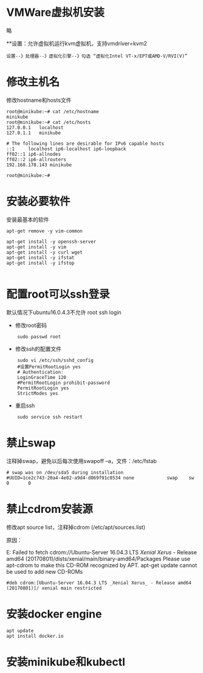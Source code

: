 # VMWare虚拟机安装
略

**设置：允许虚拟机运行kvm虚拟机，支持vmdriver=kvm2
	
	设置--》处理器--》虚拟化引擎--》勾选 “虚拟化Intel VT-x/EPT或AMD-V/RVI(V)”

# 修改主机名
修改hostname和hosts文件
``` shell
root@minikube:~# cat /etc/hostname 
minikube
root@minikube:~# cat /etc/hosts
127.0.0.1	localhost
127.0.1.1	minikube

# The following lines are desirable for IPv6 capable hosts
::1     localhost ip6-localhost ip6-loopback
ff02::1 ip6-allnodes
ff02::2 ip6-allrouters
192.168.178.143 minikube

root@minikube:~# 

```
# 安装必要软件
安装最基本的软件
``` shell
apt-get remove -y vim-common

apt-get install -y openssh-server
apt-get install -y vim
apt-get install -y curl wget
apt-get install -y ifstat
apt-get install -y ifstop


```
# 配置root可以ssh登录
默认情况下ubuntu16.0.4.3不允许 root ssh login

- 修改root密码
```
	sudo passwd root 
```
- 修改ssh的配置文件
```
	sudo vi /etc/ssh/sshd_config  
	#设置PermitRootLogin yes
	# Authentication:
	LoginGraceTime 120
	#PermitRootLogin prohibit-password
	PermitRootLogin yes  
	StrictModes yes
```
- 重启ssh
```
	sudo service ssh restart   
```

# 禁止swap
注释掉swap，避免以后每次使用swapoff –a，文件：/etc/fstab
```
# swap was on /dev/sda5 during installation
#UUID=1ce2c743-20a4-4e02-a9d4-d069f91c0534 none            swap    sw              0       0
```
# 禁止cdrom安装源

修改apt source list，注释掉cdrom (/etc/apt/sources.list)

原因：

E: Failed to fetch cdrom://Ubuntu-Server 16.04.3 LTS _Xenial Xerus_ - Release amd64 (20170801)/dists/xenial/main/binary-amd64/Packages  Please use apt-cdrom to make this CD-ROM recognized by APT. apt-get update cannot be used to add new CD-ROMs

```
#deb cdrom:[Ubuntu-Server 16.04.3 LTS _Xenial Xerus_ - Release amd64 (20170801)]/ xenial main restricted
```

# 安装docker engine
```
apt update
apt install docker.io

```
# 安装minikube和kubectl

```

```